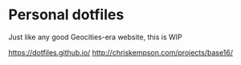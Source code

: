 # Personal dotfiles

Just like any good Geocities-era website, this is WIP

https://dotfiles.github.io/
http://chriskempson.com/projects/base16/

